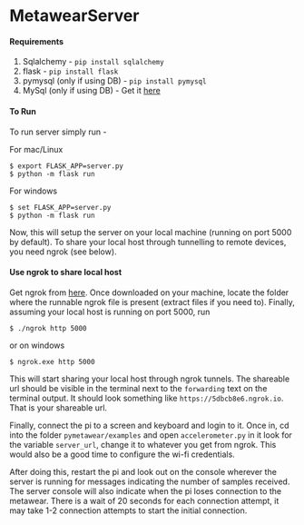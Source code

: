 # MetawearServer

#### Requirements

1. Sqlalchemy - `pip install sqlalchemy`
2. flask - `pip install flask`
3. pymysql (only if using DB) - `pip install pymysql`
4. MySql (only if using DB) - Get it [here](https://dev.mysql.com/downloads/mysql/)

#### To Run

To run server simply run -

For mac/Linux

    $ export FLASK_APP=server.py
    $ python -m flask run

For windows

    $ set FLASK_APP=server.py
    $ python -m flask run

Now, this will setup the server on your local machine (running
on port 5000 by default). To share your local host through
tunnelling to remote devices, you need ngrok (see below).

#### Use ngrok to share local host

Get ngrok from [here](https://ngrok.com/download). Once downloaded
on your machine, locate the folder where the runnable ngrok file is present (extract files
if you need to). Finally, assuming your local host is running on
port 5000, run

    $ ./ngrok http 5000

or on windows

    $ ngrok.exe http 5000

This will start sharing your local host through ngrok tunnels.
The shareable url should be visible in the terminal next to the
`forwarding` text on the terminal output. It should look something like
`https://5dbcb8e6.ngrok.io`. That is your shareable url.

Finally, connect the pi to a screen and keyboard and login to it. Once in, cd into the
folder `pymetawear/examples` and open `accelerometer.py` in it look for the variable `server_url`, change
it to whatever you get from ngrok. This would also be a good time to configure the wi-fi credentials.

After doing this, restart the pi and look out on the console wherever the server is running for messages indicating
the number of samples received. The server console will also indicate when the pi loses connection to the metawear.
There is a wait of 20 seconds for each connection attempt, it may take 1-2 connection attempts to start the initial connection.

